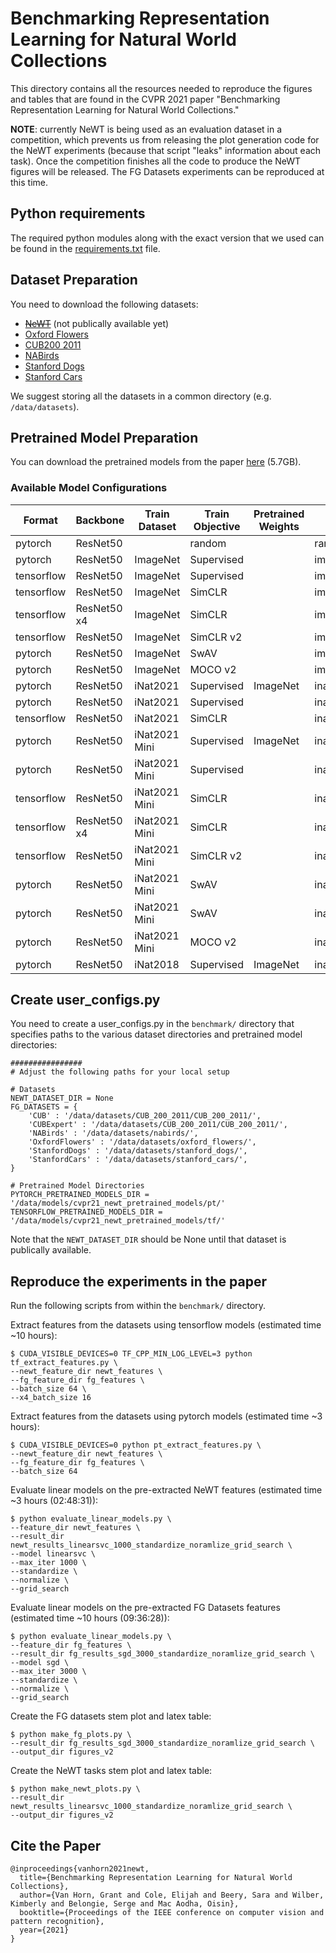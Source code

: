 # Benchmarking Representation Learning for Natural World Collections
This directory contains all the resources needed to reproduce the figures and tables that are found in the CVPR 2021 paper "Benchmarking Representation Learning for Natural World Collections." 

**NOTE**: currently NeWT is being used as an evaluation dataset in a competition, which prevents us from releasing the plot generation code for the NeWT experiments (because that script "leaks" information about each task). Once the competition finishes all the code to produce the NeWT figures will be released. The FG Datasets experiments can be reproduced at this time. 

## Python requirements
The required python modules along with the exact version that we used can be found in the [requirements.txt](requirements.txt) file. 

## Dataset Preparation
You need to download the following datasets:
  * ~~[NeWT](https://github.com/visipedia/newt)~~ (not publically available yet)
  * [Oxford Flowers](https://www.robots.ox.ac.uk/~vgg/data/flowers/)
  * [CUB200 2011](http://www.vision.caltech.edu/visipedia/CUB-200-2011.html)
  * [NABirds](http://info.allaboutbirds.org/nabirds/)
  * [Stanford Dogs](http://vision.stanford.edu/aditya86/ImageNetDogs/main.html)
  * [Stanford Cars](https://ai.stanford.edu/~jkrause/cars/car_dataset.html)

We suggest storing all the datasets in a common directory (e.g. `/data/datasets`).

## Pretrained Model Preparation
You can download the pretrained models from the paper [here](https://cornell.box.com/s/bnyhq5lwobu6fgjrub44zle0pyjijbmw) (5.7GB).

### Available Model Configurations
|Format | Backbone | Train Dataset | Train Objective | Pretrained Weights | Identifier |
| ---- | ---- | ---- | ---- | ---- |  ---- | 
pytorch|ResNet50||random||random|
pytorch|ResNet50|ImageNet|Supervised||imagenet_supervised|
tensorflow|ResNet50|ImageNet|Supervised||imagenet_supervised_tf|
tensorflow|ResNet50|ImageNet|SimCLR||imagenet_simclr|
tensorflow|ResNet50 x4|ImageNet|SimCLR||imagenet_simclr_x4|
tensorflow|ResNet50|ImageNet|SimCLR v2||imagenet_simclr_v2|
pytorch|ResNet50|ImageNet|SwAV||imagenet_swav|
pytorch|ResNet50|ImageNet|MOCO v2||imagenet_moco_v2|
pytorch|ResNet50|iNat2021|Supervised|ImageNet|inat2021_supervised|
pytorch|ResNet50|iNat2021|Supervised||inat2021_supervised_from_scratch|
tensorflow|ResNet50|iNat2021|SimCLR||inat2021_simclr|
pytorch|ResNet50|iNat2021 Mini|Supervised|ImageNet|inat2021_mini_supervised|
pytorch|ResNet50|iNat2021 Mini|Supervised||inat2021_mini_supervised_from_scratch|
tensorflow|ResNet50|iNat2021 Mini|SimCLR||inat2021_mini_simclr|
tensorflow|ResNet50 x4|iNat2021 Mini|SimCLR||inat2021_mini_simclr_x4|
tensorflow|ResNet50|iNat2021 Mini|SimCLR v2||inat2021_mini_simclr_v2|
pytorch|ResNet50|iNat2021 Mini|SwAV||inat2021_mini_swav|
pytorch|ResNet50|iNat2021 Mini|SwAV||inat2021_mini_swav_1k|
pytorch|ResNet50|iNat2021 Mini|MOCO v2||inat2021_mini_moco_v2|
pytorch|ResNet50|iNat2018|Supervised|ImageNet|inat2018_supervised|



## Create user_configs.py
You need to create a user_configs.py in the `benchmark/` directory that specifies paths to the various dataset directories and pretrained model directories:
```
################
# Adjust the following paths for your local setup

# Datasets
NEWT_DATASET_DIR = None
FG_DATASETS = {
    'CUB' : '/data/datasets/CUB_200_2011/CUB_200_2011/',
    'CUBExpert' : '/data/datasets/CUB_200_2011/CUB_200_2011/',
    'NABirds' : '/data/datasets/nabirds/',
    'OxfordFlowers' : '/data/datasets/oxford_flowers/',
    'StanfordDogs' : '/data/datasets/stanford_dogs/',
    'StanfordCars' : '/data/datasets/stanford_cars/',
}

# Pretrained Model Directories
PYTORCH_PRETRAINED_MODELS_DIR = '/data/models/cvpr21_newt_pretrained_models/pt/'
TENSORFLOW_PRETRAINED_MODELS_DIR = '/data/models/cvpr21_newt_pretrained_models/tf/'
```
Note that the `NEWT_DATASET_DIR` should be None until that dataset is publically available. 

## Reproduce the experiments in the paper
Run the following scripts from within the `benchmark/` directory. 

Extract features from the datasets using tensorflow models (estimated time ~10 hours):
```
$ CUDA_VISIBLE_DEVICES=0 TF_CPP_MIN_LOG_LEVEL=3 python tf_extract_features.py \
--newt_feature_dir newt_features \
--fg_feature_dir fg_features \
--batch_size 64 \
--x4_batch_size 16 
```


Extract features from the datasets using pytorch models (estimated time ~3 hours):
```
$ CUDA_VISIBLE_DEVICES=0 python pt_extract_features.py \
--newt_feature_dir newt_features \
--fg_feature_dir fg_features \
--batch_size 64
```


Evaluate linear models on the pre-extracted NeWT features (estimated time ~3 hours (02:48:31)):
```
$ python evaluate_linear_models.py \
--feature_dir newt_features \
--result_dir newt_results_linearsvc_1000_standardize_noramlize_grid_search \
--model linearsvc \
--max_iter 1000 \
--standardize \
--normalize \
--grid_search
```

Evaluate linear models on the pre-extracted FG Datasets features (estimated time ~10 hours (09:36:28)):
```
$ python evaluate_linear_models.py \
--feature_dir fg_features \
--result_dir fg_results_sgd_3000_standardize_noramlize_grid_search \
--model sgd \
--max_iter 3000 \
--standardize \
--normalize \
--grid_search
```


Create the FG datasets stem plot and latex table:
```
$ python make_fg_plots.py \
--result_dir fg_results_sgd_3000_standardize_noramlize_grid_search \
--output_dir figures_v2
```


Create the NeWT tasks stem plot and latex table:
```
$ python make_newt_plots.py \
--result_dir newt_results_linearsvc_1000_standardize_noramlize_grid_search \
--output_dir figures_v2
```

## Cite the Paper
```
@inproceedings{vanhorn2021newt,
  title={Benchmarking Representation Learning for Natural World Collections},
  author={Van Horn, Grant and Cole, Elijah and Beery, Sara and Wilber, Kimberly and Belongie, Serge and Mac Aodha, Oisin},
  booktitle={Proceedings of the IEEE conference on computer vision and pattern recognition},
  year={2021}
}
```